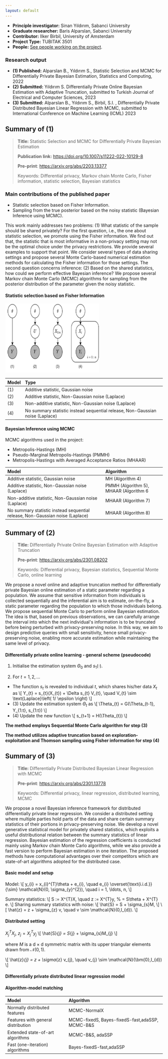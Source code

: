 ```yaml
---
layout: default
---
```


*   **Principle investigator:** Sinan Yıldırım, Sabanci University
*   **Graduate researcher:** Baris Alparslan, Sabanci University
*   **Contributor:** Ilker Birbil, University of Amsterdam
*   **Project Type:** TUBITAK 3501
*   **People:**  [See people working on the project](./another-page.html).

### Research output 

*   **(1) Published:** Alparslan B., Yıldırım S., Statistic Selection and MCMC for Differentially Private Bayesian Estimation, Statistics and Computing, 2022
*   **(2) Submitted:** Yıldırım S. Differentially Private Online Bayesian Estimation with Adaptive Truncation, submitted to Turkish Journal of Electrical and Computer Sciences, 2023
*   **(3) Submitted:** Alparslan B., Yıldırım S., Birbil, S.I. , Differentially Private Distributed Bayesian Linear Regression with MCMC, submitted to International Conference on Machine Learning (ICML) 2023

## Summary of (1)

> **Title:** Statistic Selection and MCMC for Differentially Private Bayesian Estimation
>
> **Publication link:** https://doi.org/10.1007/s11222-022-10129-8
> 
> **Pre-print**: https://arxiv.org/abs/2203.13377
>
> Keywords: Differential privacy, Markov chain Monte Carlo, Fisher information, statistic selection, Bayesian statistics

### Main contributions of the published paper

* Statistic selection based on Fisher Information.
* Sampling from the true posterior based on the noisy statistic (Bayesian Inference using MCMC).

This work mainly addresses two problems: (1) What statistic of the sample should be shared privately? For the first question, i.e., the one about statistic selection, we promote using the Fisher information. We find out that, the statistic that is most informative in a non-privacy setting may not be the optimal choice under the privacy restrictions. We provide several examples to support that point. We consider several types of data sharing settings and propose several Monte Carlo-based numerical estimation methods for calculating the Fisher information for those settings. The second question concerns inference: (2) Based on the shared statistics, how could we perform effective Bayesian inference? We propose several Markov chain Monte Carlo (MCMC) algorithms for sampling from the posterior distribution of the parameter given the noisy statistic.

#### Statistic selection based on Fisher Information

<img src="assets/img/privacy_settings.png"  style="width:300px;height:220px;"/>

| Model         | Type                                                                         | 
|:--------------|:-----------------------------------------------------------------------------|
| (1)           | Additive statistic, Gaussian noise                                           | 
| (2)           | Additive statistic, Non-Gaussian noise (Laplace)                             | 
| (3)           | Non-additive statistic, Non-Gaussian noise (Laplace)                         |
| (4)           | No summary statistic instead sequential release, Non-Gaussian noise (Laplace)| 

#### Bayesian Inference using MCMC

MCMC algorithms used in the project:

* Metropolis-Hastings (MH)
* Pseudo-Marginal Metropolis-Hastings (PMMH)
* Metropolis-Hastings with Averaged Acceptance Ratios (MHAAR)

| Model         | Algorithm                                                                         | 
|:--------------|:----------------------------------------------------------------------------------|
| Additive statistic, Gaussian noise                                           |  MH (Algorithm 4)  | 
| Additive statistic, Non-Gaussian noise (Laplace)                             |PMMH (Algorithm 5), MHAAR (Algorithm 6| 
| Non-additive statistic, Non-Gaussian noise (Laplace)                         |MHAAR (Algorithm 7)|
| No summary statistic instead sequential release, Non-Gaussian noise (Laplace)|MHAAR (Algorithm 8)| 

## Summary of (2)
> **Title:** Differentially Private Online Bayesian Estimation with Adaptive Truncation
> 
> **Pre-print**: https://arxiv.org/abs/2301.08202
>
> Keywords: Differential privacy, Bayesian statistics, Sequential Monte Carlo, online learning

We propose a novel online and adaptive truncation method for differentially private Bayesian online estimation of a static parameter regarding a population. We assume that sensitive information from individuals is collected sequentially and the inferential aim is to estimate, on-the-fly, a static parameter regarding the population to which those individuals belong. We propose sequential Monte Carlo to perform online Bayesian estimation. The idea is that, based on previous observations, we can carefully arrange the interval into which the next individual's information is to be truncated before being perturbed with privacy-preserving noise. In this way, we aim to design predictive queries with small sensitivity, hence small privacy-preserving noise, enabling more accurate estimation while maintaining the same level of privacy.

#### Differentially private online learning - general scheme (pseudocode)
1. Initialise the estimation system $\Theta_{0}$ and $s_{1}(\cdot)$.

2. For $t = 1, 2, \ldots$
  - The function $s_{t}$ is revealed to individual $t$, which shares his/her data $X_{t}$ as \\[ Y_{t} = s_{t}(X_{t}) + \Delta s_{t} V_{t}, \quad V_{t} \sim \text{Laplace}\left( 1/ \epsilon \right) \\]
  - (3) Update the estimation system $\Theta_{t}$ as \\[ \Theta_{t} = G(\Theta_{t-1}, Y_{1:t}, s_{1:t}) \\]
  - (4) Update the new function \\[ s_{t+1} = H(\Theta_{t}) \\]   
                                             
**The method employs Sequential Monte Carlo algorithm for step (3)**

**The method utilizes adaptive truncation based on exploration-exploitation and Thomson sampling using Fisher information for step (4)**

## Summary of (3)
> **Title:** Differentially Private Distributed Bayesian Linear Regression with MCMC
> 
> **Pre-print**: https://arxiv.org/abs/2301.13778
>
> Keywords: Differential privacy, linear regression, distributed learning, MCMC

We propose a novel Bayesian inference framework for distributed differentially private linear regression. We consider a distributed setting where multiple parties hold parts of the data and share certain summary statistics of their portions in privacy-preserving noise. We develop a novel generative statistical model for privately shared statistics, which exploits a useful distributional relation between the summary statistics of linear regression. Bayesian estimation of the regression coefficients is conducted mainly using Markov chain Monte Carlo algorithms, while we also provide a fast version to perform Bayesian estimation in one iteration. The proposed methods have computational advantages over their competitors which are state-of-art algorithms adopted for the distributed case.

#### Basic model and setup
Model:
\\[
y_{i} = x_{i}^{T}\theta + e_{i}, \quad e_{i} \overset{\text{i.i.d.}}{\sim} \mathcal{N}(0, \sigma_{y}^{2}), \quad i = 1, \ldots, n,
 \\]

Summary statistics:
\\[
S := X^{T}X, \quad z := X^{T}y, %  = S\theta + X^{T} e.
\\]
Sharing summary statistics with noise:
\\[
\hat{S} = S + \sigma_{s}M, \\]
\\[
\hat{z} = z + \sigma_{z} v, \quad v \sim \mathcal{N}(0,I_{d}). \\]

#### Distributed setting 
$X_{j}^{T}X_{j}$, $z_{j} = X_{j}^{T}y_{j}$
\\[
\hat{S}_{j} = S_{j} + \sigma_{s}M_{j} 
\\]

where $M$ is a d × d symmetric matrix with its upper triangular elements drawn from $\mathcal{N}(0, 1)$.

\\[
\hat{z}_{j} = z + \sigma_{z} v_{j}, \quad v_{j} \sim \mathcal{N}(\bm{0},I_{d}) 
\\]

#### Differentially private distributed linear regression model 


#### Algorithm-model matching

| Model                             | Algorithm                                      | 
|:----------------------------------|:-----------------------------------------------|
| Normally distributed features     | MCMC-NormalX                                   | 
| Features with general distribution| MCMC-fixedS, Bayes-fixedS-fast,adaSSP, MCMC-B&S|
| Extended state-of-art algorithms  | MCMC-B&S, adaSSP                               |
| Fast (one-iteration) algorithms   | Bayes-fixedS-fast,adaSSP                       |
